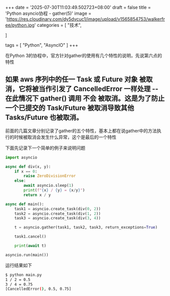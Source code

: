 +++
date = '2025-07-30T11:03:49.502723+08:00'
draft = false
title = 'Python asyncio协程 - gather(5)'
image = 'https://res.cloudinary.com/dy5dvcuc1/image/upload/v1565854753/walkerfree/python.jpg'
categories = [
    "技术",

]

tags = [
    "Python",
    "AsyncIO"
]
+++

在Python 3的协程中，官方针对gather的使用有几个特性的说明，先说第六点的特性

## 如果 aws 序列中的任一 Task 或 Future 对象 被取消，它将被当作引发了 CancelledError 一样处理 -- 在此情况下 gather() 调用 不会 被取消。这是为了防止一个已提交的 Task/Future 被取消导致其他 Tasks/Future 也被取消。

前面的几篇文章分别记录了gather的五个特性，基本上都在说gather中的方法执行的时候被取消会发生什么异常，这个是最后的一个特性

下面先记录下一个简单的例子来说明问题

```python
import asyncio

async def div(x, y):
    if x == 0:
        raise ZeroDivisionError
    else:
        await asyncio.sleep(1)
        print(f"{x} / {y} = {x/y}")
        return x / y

async def main():
    task1 = asyncio.create_task(div(0, 2))
    task2 = asyncio.create_task(div(1, 2))
    task3 = asyncio.create_task(div(3, 4))

    t = asyncio.gather(task1, task2, task3, return_exceptions=True)

    task1.cancel()

    print(await t)

asyncio.run(main())
```

运行结果如下

```bash
$ python main.py
1 / 2 = 0.5
3 / 4 = 0.75
[CancelledError(), 0.5, 0.75]
```
